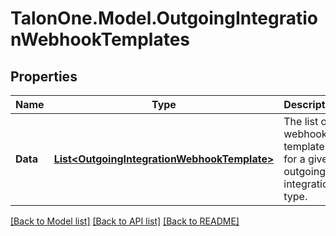 # TalonOne.Model.OutgoingIntegrationWebhookTemplates
## Properties

Name | Type | Description | Notes
------------ | ------------- | ------------- | -------------
**Data** | [**List&lt;OutgoingIntegrationWebhookTemplate&gt;**](OutgoingIntegrationWebhookTemplate.md) | The list of webhook templates for a given outgoing integration type. | [optional] 

[[Back to Model list]](../README.md#documentation-for-models) [[Back to API list]](../README.md#documentation-for-api-endpoints) [[Back to README]](../README.md)

